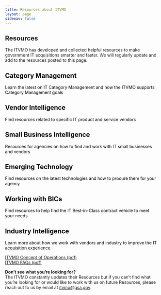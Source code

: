 ```yaml
---
title: Resources about ITVMO
layout: page
sidenav: false
---
```


<section class="grid-container clearfix padding-left-0 padding-right-1">
<h1 class="margin-top-0">Resources</h1>
<p>The ITVMO  has developed and collected helpful resources to make government IT  acquisitions smarter and faster. We will regularly update and add to the resources posted to this page.</p>
<div class="grid-row">
  <div class="tablet:grid-col-6 padding-1">
      <a href="{{site.baseurl}}/category-mngmt/" style="color:black;text-decoration: none; display: block;" class="height-full">
        <div class="bg-white padding-3 border-top-05 border-accent-warm shadow-5 height-full resources-hover">
              <h2 class="usa-prose resources-title">Category Management</h2>
              <p class="resources-text">Learn the latest on IT Category Management and how the ITVMO supports Category Management goals</p>
        </div>
      </a>
    </div>
    <div class="tablet:grid-col-6 padding-1">
      <a href="{{site.baseurl}}/vendor-intelligence/" style="color:black;text-decoration: none; display: block;" class="height-full">
        <div class="bg-white padding-3 border-top-05 border-accent-warm shadow-5 height-full resources-hover">
              <h2 class="usa-prose resources-title">Vendor Intelligence</h2>
              <p class="resources-text">Find resources related to specific IT product and service vendors</p>
        </div>
      </a>
    </div>
    </div>
   <div class="grid-row">
   <div class="tablet:grid-col-6 padding-1">
      <a href="{{site.baseurl}}/small-business-intelligence/" style="color:black;text-decoration: none; display: block;" class="height-full">
        <div class="bg-white padding-3 border-top-05 border-accent-warm shadow-5 height-full resources-hover">
              <h2 class="usa-prose resources-title">Small Business Intelligence</h2>
              <p class="resources-text">Resources for agencies on how to find and work with IT small businesses and vendors</p>
        </div>
      </a>
    </div>
  <div class="tablet:grid-col-6 padding-1">
      <a href="{{site.baseurl}}/emerging-technology/" style="color:black;text-decoration: none; display: block;" class="height-full">
        <div class="bg-white padding-3 border-top-05 border-accent-warm shadow-5 height-full resources-hover">
              <h2 class="usa-prose resources-title">Emerging Technology</h2>
              <p class="resources-text">Find resources on the latest technologies and how to procure them for your agency</p>
        </div>
      </a>
    </div>
    </div>
    <div class="grid-row">
    <div class="tablet:grid-col-6 padding-1">
      <a href="{{site.baseurl}}/working-with-bics/" style="color:black;text-decoration: none; display: block;" class="height-full">
        <div class="bg-white padding-3 border-top-05 border-accent-warm shadow-5 height-full resources-hover">
              <h2 class="usa-prose resources-title">Working with BICs</h2>
              <p class="resources-text">Find resources to help find the IT Best-in-Class contract vehicle to meet your needs</p>
        </div>
      </a>
    </div>
    <div class="tablet:grid-col-6 padding-1">
      <a href="{{site.baseurl}}/industry-intelligence/" style="color:black;text-decoration: none; display: block;" class="height-full">
        <div class="bg-white padding-3 border-top-05 border-accent-warm shadow-5 height-full resources-hover">
              <h2 class="usa-prose resources-title">Industry Intelligence</h2>
              <p class="resources-text">Learn more about how we work with vendors and industry to improve the IT acquisition experience</p>
        </div>
      </a>
    </div>
    </div>
    <div class="grid-row padding-1 padding-top-3">
      <a href="{{site.baseurl}}/assets/files/ITVMO-Concept-of-Operations-FINAL-DRAFT-v1.1-(5).pdf" class="usa-button">ITVMO Concept of Operations (pdf)</a>
    </div>
    <div class="grid-row padding-1">
      <a href="{{site.baseurl}}/assets/files/ITVMO-FAQs_20201217-(2).pdf" class="usa-button">ITVMO FAQs (pdf)</a>
    </div>
    <p><strong>Don’t see what you’re looking for?</strong> <br/>
    The ITVMO constantly updates their Resources but if you can’t find what you’re looking for or would like to work with us on future Resources, please reach out to us by email at <a href="mailto:itvmo@gsa.gov">itvmo@gsa.gov</a>.</p>
</section>

